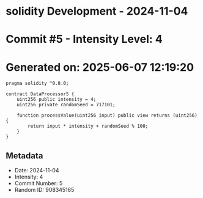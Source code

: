﻿# solidity Development - 2024-11-04
# Commit #5 - Intensity Level: 4
# Generated on: 2025-06-07 12:19:20
```solidity
pragma solidity ^0.8.0;

contract DataProcessor5 {
    uint256 public intensity = 4;
    uint256 private randomSeed = 717101;

    function processValue(uint256 input) public view returns (uint256) {
        return input * intensity + randomSeed % 100;
    }
}
```
## Metadata
- Date: 2024-11-04
- Intensity: 4
- Commit Number: 5
- Random ID: 908345165
